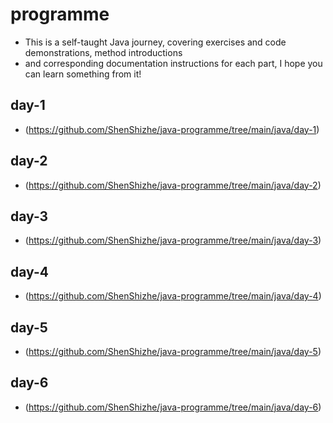 # programme

- This is a self-taught Java journey, covering exercises and code demonstrations, method introductions
- and corresponding documentation instructions for each part, I hope you can learn something from it!

## day-1 
- (https://github.com/ShenShizhe/java-programme/tree/main/java/day-1)

## day-2 
- (https://github.com/ShenShizhe/java-programme/tree/main/java/day-2)

## day-3 
- (https://github.com/ShenShizhe/java-programme/tree/main/java/day-3)

## day-4 
- (https://github.com/ShenShizhe/java-programme/tree/main/java/day-4)

## day-5 
- (https://github.com/ShenShizhe/java-programme/tree/main/java/day-5)

## day-6 
- (https://github.com/ShenShizhe/java-programme/tree/main/java/day-6)
